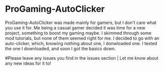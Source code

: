 # ProGaming-AutoClicker
ProGaming-AutoClicker was made mainly for gamers, but I don't care what you use it for.
Me being a casual gamer decided it was time for a new project, something to boost my gaming maybe. I skimmed through some mod tutorials, but none of them seemed right for me.
I decided to go with an auto-clicker, which, knowing nothing about one, I donwloaded one. I tested the one I downloaded, and soon I got the basics down.

#Please leave any issues you find in the issues section | Let me know about any new ideas for it to!
